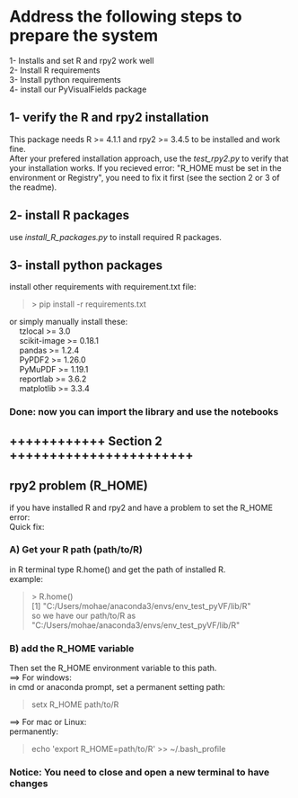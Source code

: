 

# Address the following steps to prepare the system

1- Installs and set R and rpy2 work well </br>
2- Install R requirements </br>
3- Install python requirements </br>
4- install our PyVisualFields package

## 1- verify the R and rpy2 installation
This package needs R >= 4.1.1 and rpy2 >= 3.4.5 to be installed and work fine. </br>
After your prefered installation approach, use the _test_rpy2.py_ to verify that your installation works.
If you recieved error: "R_HOME must be set in the environment or Registry", you need to fix it first (see the section 2 or 3 of the readme). 

## 2- install R packages
use _install_R_packages.py_ to install required R packages.

## 3- install python packages
install other requirements with requirement.txt file:
> \> pip install -r requirements.txt </br>

or simply manually install these:   </br>
&emsp;    tzlocal >= 3.0 </br>
&emsp;    scikit-image >= 0.18.1 </br>
&emsp;    pandas >= 1.2.4 </br>
&emsp;    PyPDF2 >=  1.26.0 </br>
&emsp;    PyMuPDF >= 1.19.1 </br>
&emsp;    reportlab >=  3.6.2 </br>
&emsp;    matplotlib >= 3.3.4 </br>

### Done: now you can import the library and use the notebooks 



## ++++++++++++ Section 2 +++++++++++++++++++++++

## rpy2 problem (R_HOME)
if you have installed R and rpy2 and have a problem to set the R_HOME error: </br>
Quick fix: </br> 
### A) Get your R path (path/to/R) </br>
in R terminal type R.home() and get the path of installed R. </br>
example: </br>
> \> R.home() </br>
[1] "C:/Users/mohae/anaconda3/envs/env_test_pyVF/lib/R" </br>
so we have our path/to/R as "C:/Users/mohae/anaconda3/envs/env_test_pyVF/lib/R" 

### B) add the R_HOME variable
Then set the R_HOME environment variable to this path. </br>
==> For windows:</br>
in cmd or anaconda prompt, set a permanent setting path:
> setx R_HOME path/to/R

==> For mac or Linux: </br>
permanently: </br>
> echo 'export R_HOME=path/to/R' >> ~/.bash_profile 

### Notice: You need to close and open a new terminal to have changes